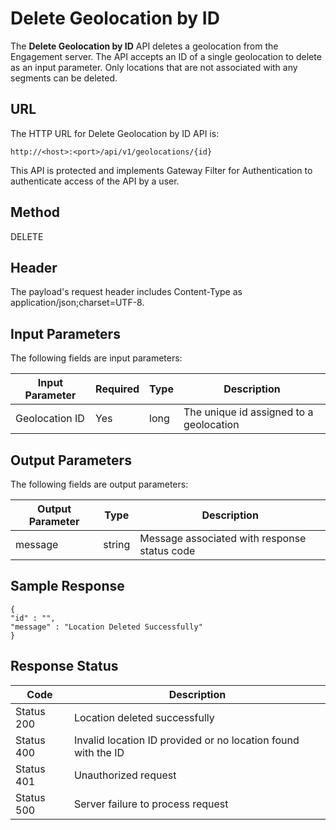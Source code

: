 
# Delete Geolocation by ID

The **Delete Geolocation by ID** API deletes a geolocation from the Engagement server. The API accepts an ID of a single geolocation to delete as an input parameter. Only locations that are not associated with any segments can be deleted.

## URL

The HTTP URL for Delete Geolocation by ID API is:

```
http://<host>:<port>/api/v1/geolocations/{id}
```

This API is protected and implements Gateway Filter for Authentication to authenticate access of the API by a user.

## Method

DELETE

## Header

The payload's request header includes Content-Type as application/json;charset=UTF-8.

## Input Parameters

The following fields are input parameters:

| Input Parameter | Required | Type | Description                             |
| --------------- | -------- | ---- | --------------------------------------- |
| Geolocation ID  | Yes      | long | The unique id assigned to a geolocation |

## Output Parameters

The following fields are output parameters:

| Output Parameter | Type   | Description                                  |
| ---------------- | ------ | -------------------------------------------- |
| message          | string | Message associated with response status code |

## Sample Response

```
{
"id" : "",
"message" : "Location Deleted Successfully"
}
```

## Response Status

| Code       | Description                                                   |
| ---------- | ------------------------------------------------------------- |
| Status 200 | Location deleted successfully                                 |
| Status 400 | Invalid location ID provided or no location found with the ID |
| Status 401 | Unauthorized request                                          |
| Status 500 | Server failure to process request                             |
